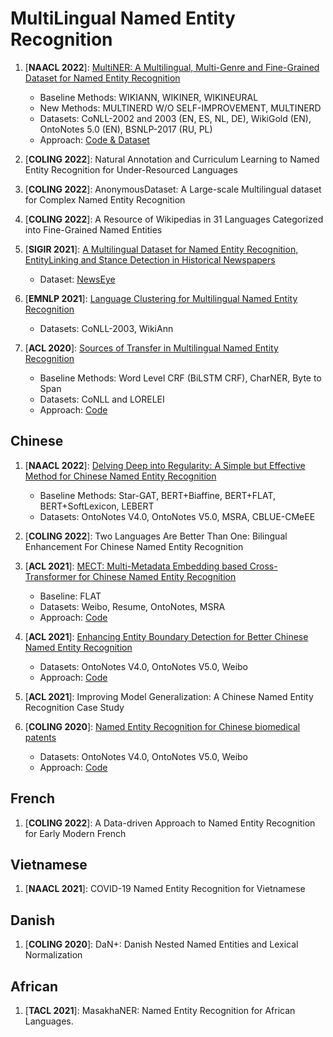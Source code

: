 # MultiLingual Named Entity Recognition

1. [**NAACL 2022**]: [MultiNER: A Multilingual, Multi-Genre and Fine-Grained Dataset for Named Entity Recognition](https://aclanthology.org/2022.findings-naacl.60/)
	- Baseline Methods: WIKIANN, WIKINER, WIKINEURAL
	- New Methods: MULTINERD W/O SELF-IMPROVEMENT, MULTINERD
	- Datasets: CoNLL-2002 and 2003 (EN, ES, NL, DE), WikiGold (EN), OntoNotes 5.0 (EN), BSNLP-2017 (RU, PL)
	- Approach: [Code & Dataset](https://github.com/Babelscape/multinerd)
	
2. [**COLING 2022**]: Natural Annotation and Curriculum Learning to Named Entity Recognition for Under-Resourced Languages
3. [**COLING 2022**]: AnonymousDataset: A Large-scale Multilingual dataset for Complex Named Entity Recognition
4. [**COLING 2022**]: A Resource of Wikipedias in 31 Languages Categorized into Fine-Grained Named Entities
5. [**SIGIR 2021**]: [A Multilingual Dataset for Named Entity Recognition, EntityLinking and Stance Detection in Historical Newspapers](https://hal.archives-ouvertes.fr/hal-03418387/document)
	- Dataset: [NewsEye](https://zenodo.org/record/4573313#.YzEZRuzMKw1)
6. [**EMNLP 2021**]: [Language Clustering for Multilingual Named Entity Recognition](https://aclanthology.org/2021.findings-emnlp.4.pdf)
	- Datasets: CoNLL-2003, WikiAnn
7. [**ACL 2020**]: [Sources of Transfer in Multilingual Named Entity Recognition](https://aclanthology.org/2020.acl-main.720.pdf)
	- Baseline Methods:  Word Level CRF (BiLSTM CRF), CharNER, Byte to Span 
	- Datasets: CoNLL and LORELEI
	- Approach: [Code](https://github.com/davidandym/multilingual-NER)

## Chinese
   
1. [**NAACL 2022**]: [Delving Deep into Regularity: A Simple but Effective Method for Chinese Named Entity Recognition](https://aclanthology.org/2022.findings-naacl.143/)
	- Baseline Methods: Star-GAT, BERT+Biaffine,  BERT+FLAT, BERT+SoftLexicon, LEBERT
	- Datasets: OntoNotes V4.0, OntoNotes V5.0, MSRA, CBLUE-CMeEE
	
2. [**COLING 2022**]: Two Languages Are Better Than One: Bilingual Enhancement For Chinese Named Entity Recognition

3. [**ACL 2021**]: [MECT: Multi-Metadata Embedding based Cross-Transformer for Chinese Named Entity Recognition](https://aclanthology.org/2021.acl-long.121.pdf)
	- Baseline: FLAT
	- Datasets: Weibo, Resume, OntoNotes, MSRA
	- Approach: [Code](https://github.com/CoderMusou/MECT4CNER)

4. [**ACL 2021**]: [Enhancing Entity Boundary Detection for Better Chinese Named Entity Recognition](https://aclanthology.org/2021.acl-short.4.pdf)
	- Datasets: OntoNotes V4.0, OntoNotes V5.0, Weibo
	- Approach: [Code](https://github.com/cchen-reese/Boundary-Enhanced-NER)

5. [**ACL 2021**]: Improving Model Generalization: A Chinese Named Entity Recognition Case Study
	
6. [**COLING 2020**]: [Named Entity Recognition for Chinese biomedical patents](https://aclanthology.org/2020.coling-main.54/)
	- Datasets: OntoNotes V4.0, OntoNotes V5.0, Weibo
	- Approach: [Code](https://github.com/yukihuyt/Chinese_biomed_patents_NER)
	
## French

1. [**COLING 2022**]: A Data-driven Approach to Named Entity Recognition for Early Modern French

## Vietnamese

1. [**NAACL 2021**]: COVID-19 Named Entity Recognition for Vietnamese

## Danish

1. [**COLING 2020**]: DaN+: Danish Nested Named Entities and Lexical Normalization

## African

1. [**TACL 2021**]: MasakhaNER: Named Entity Recognition for African Languages.

